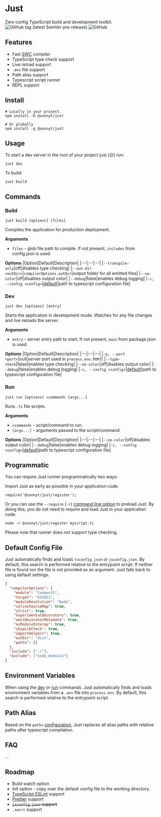 # Just
Zero config TypeScript build and development toolkit. ![GitHub tag (latest SemVer pre-release)](https://img.shields.io/github/v/tag/sonnyt/just?include_prereleases) ![GitHub](https://img.shields.io/github/license/sonnyt/just)

## Features
- Fast [SWC](https://swc.rs/) compiler
- TypeScript type check support
- Live reload support
- `.env` file support
- Path alias support
- Typescript script runner
- REPL support

## Install
```shell
# Locally in your project.
npm install -D @sonnyt/just

# Or globally
npm install -g @sonnyt/just
```

## Usage
To start a dev server in the root of your project just (😉) run:
```shell
just dev
```

To build:
```shell
just build
```

## Commands

### Build
`just build [options] [files]`

Compiles the application for production deployment.

**Arguments**
- `files` - glob file path to compile. If not present, `includes` from config.json is used.

**Options**
|Option|Default|Description|
|:--|:--|:--|
|`--transpile-only`|off|disables type checking|
|`--out-dir <outDir>`|`compilerOptions.outDir`|output folder for all emitted files|
|`--no-color`|off|disables output color|
|`--debug`|false|enables debug logging|
|`-c, --config <config>`|[default](#default-typescript-config)|path to typescript configuration file|

### Dev

`just dev [options] [entry]`

Starts the application in development mode. Watches for any file changes and live reloads the server.

**Arguments**
- `entry` - server entry path to start. If not present, `main` from package.json is used.

**Options**
|Option|Default|Description|
|:--|:--|:--|
|`-p, --port <port>`|null|server port used in `process.env.PORT`|
|`--type-check`|false|enables type checking|
|`--no-color`|off|disables output color|
|`--debug`|false|enables debug logging|
|`-c, --config <config>`|[default](#default-typescript-config)|path to typescript configuration file|

### Run
`just run [options] <command> [args...]`

Runs `.ts` file scripts.

**Arguments**
- `<command>` - script/command to run.
- `[args...]` - arguments passed to the script/command.

**Options**
|Option|Default|Description|
|:--|:--|:--|
|`--no-color`|off|disables output color|
|`--debug`|false|enables debug logging|
|`-c, --config <config>`|[default](#default-typescript-config)|path to typescript configuration file|

## Programmatic
You can require Just runner programmatically two ways:

Import Just as early as possible in your application code.
```JS
require('@sonnyt/just/register');
```

Or you can use the `--require` (`-r`) [command line option](https://nodejs.org/api/cli.html#-r---require-module) to preload Just. By doing this, you do not need to require and load Just in your application code.

```shell
node -r @sonnyt/just/register myscript.ts
```

Please note that runner does not support type checking.

## Default Config File
Just automatically finds and loads `tsconfig.json` or `jsconfig.json`. By default, this search is performed relative to the entrypoint script. If neither file is found nor the file is not provided as an argument. Just falls back to using default settings.

```JSON
{
  "compilerOptions": {
    "module": "CommonJS",
    "target": "ES2021",
    "moduleResolution": "Node",
    "inlineSourceMap": true,
    "strict": true,
    "experimentalDecorators": true,
    "emitDecoratorMetadata": true,
    "esModuleInterop": true,
    "skipLibCheck": true,
    "importHelpers": true,
    "outDir": "dist",
    "paths": {}
  },
  "include": ["./"],
  "exclude": ["node_modules"]
}
```

## Environment Variables
When using the [dev](#dev) or [run](#run) commands. Just automatically finds and loads environment variables from a `.env` file into `process.env`. By default, this search is performed relative to the entrypoint script.

## Path Alias
Based on the `paths` [configuration](https://www.typescriptlang.org/tsconfig#paths), Just replaces all alias paths with relative paths after typescript compilation.

## FAQ
...

## Roadmap
- Build watch option
- Init option - copy over the default config file to the working directory.
- [TypeScript ESLint](https://typescript-eslint.io/) support
- [Prettier](https://www.npmjs.com/package/prettier-eslint) support
- ~~`jsconfig.json` support~~
- `.swcrc` support
